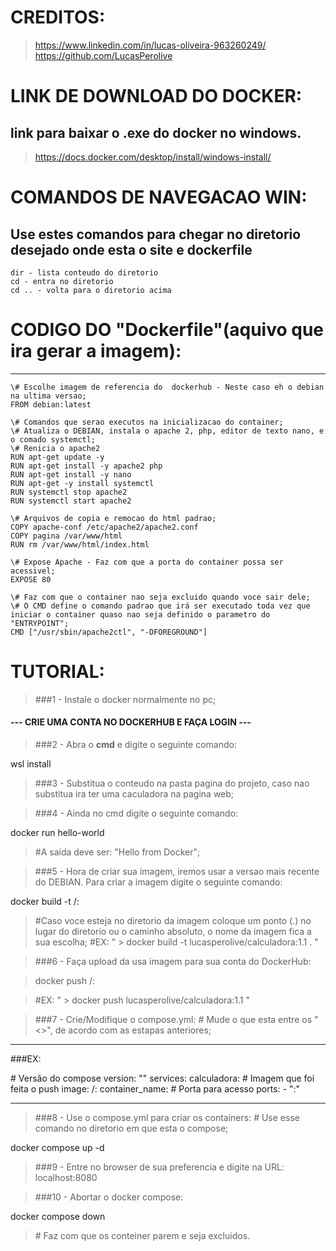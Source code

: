 # CREDITOS:
> https://www.linkedin.com/in/lucas-oliveira-963260249/ <br>
> https://github.com/LucasPerolive


# LINK DE DOWNLOAD DO DOCKER:
## link para baixar o .exe do docker no windows.
> https://docs.docker.com/desktop/install/windows-install/



# COMANDOS DE NAVEGACAO WIN:
## Use estes comandos para chegar no diretorio desejado onde esta o site e dockerfile
```
dir - lista conteudo do diretorio
cd - entra no diretorio
cd .. - volta para o diretorio acima
```


# CODIGO DO "Dockerfile"(aquivo que ira gerar a imagem):
<hr>

```
\# Escolhe imagem de referencia do  dockerhub - Neste caso eh o debian na ultima versao;
FROM debian:latest

\# Comandos que serao executos na inicializacao do container;
\# Atualiza o DEBIAN, instala o apache 2, php, editor de texto nano, e o comado systemctl;
\# Renicia o apache2
RUN apt-get update -y
RUN apt-get install -y apache2 php
RUN apt-get install -y nano
RUN apt-get -y install systemctl
RUN systemctl stop apache2
RUN systemctl start apache2

\# Arquivos de copia e remocao do html padrao;
COPY apache-conf /etc/apache2/apache2.conf
COPY pagina /var/www/html
RUN rm /var/www/html/index.html

\# Expose Apache - Faz com que a porta do container possa ser acessivel;
EXPOSE 80

\# Faz com que o container nao seja excluido quando voce sair dele;
\# O CMD define o comando padrao que irá ser executado toda vez que iniciar o container quaso nao seja definido o parametro do "ENTRYPOINT";
CMD ["/usr/sbin/apache2ctl", "-DFOREGROUND"]
```

# TUTORIAL:

>###1 - Instale o docker normalmente no pc;
#### --- CRIE UMA CONTA NO DOCKERHUB E FAÇA LOGIN --- 

>###2 - Abra o <b>cmd</b> e digite o seguinte comando: 

wsl install


>###3 - Substitua o conteudo na pasta pagina do projeto, caso nao substitua ira ter uma caculadora na pagina web;

>###4 - Ainda no cmd digite o seguinte comando:

docker run hello-world

>\#A saída deve ser: "Hello from Docker";

>###5 - Hora de criar sua imagem, iremos usar a versao mais recente do DEBIAN. Para criar a imagem digite o seguinte comando:

docker build -t <nomedousuariododockerhub>/<nomedaimagem>:<versao> <diretorio>

>\#Caso voce esteja no diretorio da imagem coloque um ponto (.) no lugar do diretorio ou o caminho absoluto, o nome da imagem fica a sua escolha;
>\#EX: "  > docker build -t lucasperolive/calculadora:1.1 .  "

>###6 - Faça upload da usa imagem para sua conta do DockerHub:

> docker push <nomedousuariododockerhub>/<nomedaimagem>:<versao>

>\#EX: "  > docker push lucasperolive/calculadora:1.1   "

>###7 - Crie/Modifique o compose.yml:
>\# Mude o que esta entre os "<>", de acordo com as estapas anteriores;

<hr>
###EX:

\# Versão do compose
version: "<versao>"
services:
  calculadora:
    \# Imagem que foi feita o push
    image: <nomedousuariododockerhub>/<nomedaimagem>:<versao>
    container_name: <nomedocontainer>
    \# Porta para acesso
    ports:
      - "<portadeacesso>:<portadoprotocolo>"

<hr>

>###8 - Use o compose.yml para criar os containers:
>\# Use esse comando no diretorio em que esta o compose;

docker compose up -d

>###9 - Entre no browser de sua preferencia e digite na URL:
>localhost:8080

>###10 - Abortar o docker compose:

docker compose down

>\# Faz com que os conteiner parem e seja excluidos.




